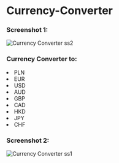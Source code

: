 # Currency-Converter

### Screenshot 1:
![Currency Converter ss2](https://user-images.githubusercontent.com/41800726/61172773-c96d5900-a589-11e9-9ba7-b4690a43e3ea.png)

### Currency Converter to:
<li>
  PLN
</li>
<li>
  EUR
</li>
<li>
  USD
</li>
<li>
  AUD
</li>
<li>
  GBP
</li>
<li>
  CAD
</li>
<li>
  HKD
</li>
<li>
  JPY
</li>
<li>
  CHF
</li>

### Screenshot 2:
![Currency Converter ss1](https://user-images.githubusercontent.com/41800726/61172843-e8201f80-a58a-11e9-93a9-f75ec1611d98.png)
